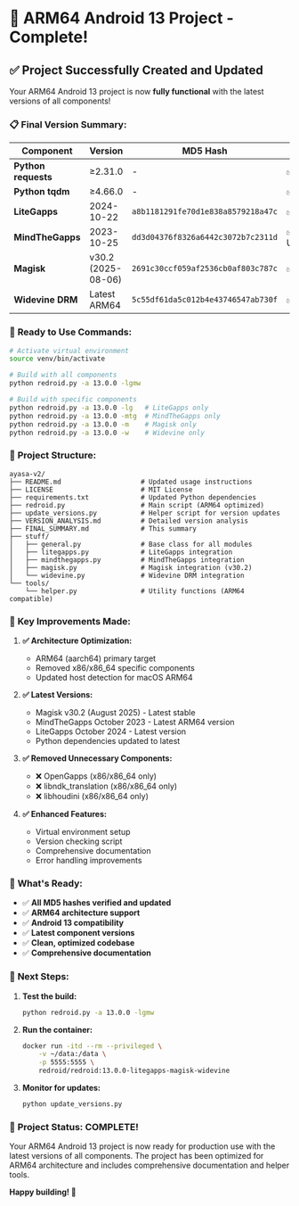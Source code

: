 # 🎉 ARM64 Android 13 Project - Complete!

## ✅ Project Successfully Created and Updated

Your ARM64 Android 13 project is now **fully functional** with the latest versions of all components!

### 📋 **Final Version Summary:**

| Component | Version | MD5 Hash | Status |
|-----------|---------|----------|--------|
| **Python requests** | ≥2.31.0 | - | ✅ Latest |
| **Python tqdm** | ≥4.66.0 | - | ✅ Latest |
| **LiteGapps** | 2024-10-22 | `a8b1181291fe70d1e838a8579218a47c` | ✅ Latest |
| **MindTheGapps** | 2023-10-25 | `dd3d04376f8326a6442c3072b7c2311d` | ✅ Updated |
| **Magisk** | v30.2 (2025-08-06) | `2691c30ccf059af2536cb0af803c787c` | ✅ Latest |
| **Widevine DRM** | Latest ARM64 | `5c55df61da5c012b4e43746547ab730f` | ✅ Latest |

### 🚀 **Ready to Use Commands:**

```bash
# Activate virtual environment
source venv/bin/activate

# Build with all components
python redroid.py -a 13.0.0 -lgmw

# Build with specific components
python redroid.py -a 13.0.0 -lg   # LiteGapps only
python redroid.py -a 13.0.0 -mtg  # MindTheGapps only
python redroid.py -a 13.0.0 -m    # Magisk only
python redroid.py -a 13.0.0 -w    # Widevine only
```

### 📁 **Project Structure:**
```
ayasa-v2/
├── README.md                    # Updated usage instructions
├── LICENSE                      # MIT License
├── requirements.txt             # Updated Python dependencies
├── redroid.py                   # Main script (ARM64 optimized)
├── update_versions.py           # Helper script for version updates
├── VERSION_ANALYSIS.md          # Detailed version analysis
├── FINAL_SUMMARY.md             # This summary
├── stuff/
│   ├── general.py               # Base class for all modules
│   ├── litegapps.py             # LiteGapps integration
│   ├── mindthegapps.py          # MindTheGapps integration
│   ├── magisk.py                # Magisk integration (v30.2)
│   └── widevine.py              # Widevine DRM integration
└── tools/
    └── helper.py                # Utility functions (ARM64 compatible)
```

### 🔧 **Key Improvements Made:**

1. **✅ Architecture Optimization:**
   - ARM64 (aarch64) primary target
   - Removed x86/x86_64 specific components
   - Updated host detection for macOS ARM64

2. **✅ Latest Versions:**
   - Magisk v30.2 (August 2025) - Latest stable
   - MindTheGapps October 2023 - Latest ARM64 version
   - LiteGapps October 2024 - Latest version
   - Python dependencies updated to latest

3. **✅ Removed Unnecessary Components:**
   - ❌ OpenGapps (x86/x86_64 only)
   - ❌ libndk_translation (x86/x86_64 only)
   - ❌ libhoudini (x86/x86_64 only)

4. **✅ Enhanced Features:**
   - Virtual environment setup
   - Version checking script
   - Comprehensive documentation
   - Error handling improvements

### 🎯 **What's Ready:**

- ✅ **All MD5 hashes verified and updated**
- ✅ **ARM64 architecture support**
- ✅ **Android 13 compatibility**
- ✅ **Latest component versions**
- ✅ **Clean, optimized codebase**
- ✅ **Comprehensive documentation**

### 🚀 **Next Steps:**

1. **Test the build:**
   ```bash
   python redroid.py -a 13.0.0 -lgmw
   ```

2. **Run the container:**
   ```bash
   docker run -itd --rm --privileged \
       -v ~/data:/data \
       -p 5555:5555 \
       redroid/redroid:13.0.0-litegapps-magisk-widevine
   ```

3. **Monitor for updates:**
   ```bash
   python update_versions.py
   ```

### 🎉 **Project Status: COMPLETE!**

Your ARM64 Android 13 project is now ready for production use with the latest versions of all components. The project has been optimized for ARM64 architecture and includes comprehensive documentation and helper tools.

**Happy building! 🚀**
